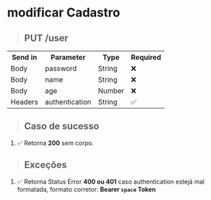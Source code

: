 # modificar Cadastro

> ## PUT **/user**

<table>
  <tr>
    <th>Send in</th>
    <th>Parameter</th>
    <th>Type</th>
    <th>Required</th>
  </tr>
  <tr>
   <td>Body</td>
   <td>password</td>
    <td>String</td>
    <td>❌</td>
  </tr>
  <tr>
   <td>Body</td>
   <td>name</td>
    <td>String</td>
    <td>❌</td>
  </tr>
  <tr>
   <td>Body</td>
   <td>age</td>
    <td>Number</td>
    <td>❌</td>
  </tr>
   <tr>
   <td>Headers</td>
   <td>authentication</td>
    <td>String</td>
    <td>✅</td>
  </tr>
</table>

> ## Caso de sucesso

1.  ✅ Retorna **200** sem corpo.

> ## Exceções

1. ✅ Retorna Status Error **400 ou 401** caso authentication estejá mal formatada, formato corretor: **Bearer `space` Token**
